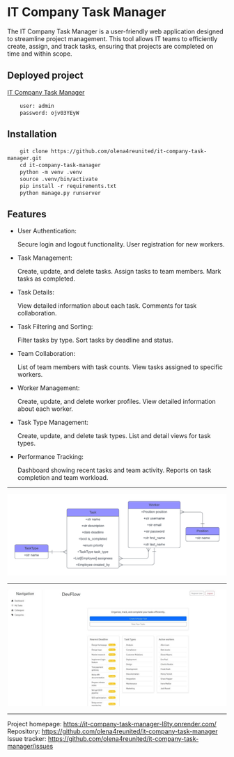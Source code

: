# IT Company Task Manager

The IT Company Task Manager is a user-friendly web application
designed to streamline project management. This tool allows IT teams
to efficiently create, assign, and track tasks, 
ensuring that projects are completed on time and within scope.

## Deployed project

[IT Company Task Manager](https://it-company-task-manager-l8ty.onrender.com)

```
    user: admin
    password: ojv03YEyW
```

## Installation

```shell
    git clone https://github.com/olena4reunited/it-company-task-manager.git
    cd it-company-task-manager
    python -m venv .venv
    source .venv/bin/activate
    pip install -r requirements.txt
    python manage.py runserver
```

## Features

* User Authentication:


    Secure login and logout functionality.
    User registration for new workers.

* Task Management:


    Create, update, and delete tasks.
    Assign tasks to team members.
    Mark tasks as completed.

* Task Details:


    View detailed information about each task.
    Comments for task collaboration.

* Task Filtering and Sorting:


    Filter tasks by type.
    Sort tasks by deadline and status.

* Team Collaboration:


    List of team members with task counts.
    View tasks assigned to specific workers.

* Worker Management:


    Create, update, and delete worker profiles.
    View detailed information about each worker.

* Task Type Management:


    Create, update, and delete task types.
    List and detail views for task types.

* Performance Tracking:


    Dashboard showing recent tasks and team activity.
    Reports on task completion and team workload.

---

![db-diagram](DBMS.png)

---

![home-page](home-page.jpg)

---
    
Project homepage: https://it-company-task-manager-l8ty.onrender.com/
Repository: https://github.com/olena4reunited/it-company-task-manager
Issue tracker: https://github.com/olena4reunited/it-company-task-manager/issues
